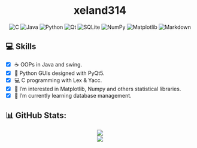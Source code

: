 <div align="center">

# xeland314

![C](https://img.shields.io/badge/c-%2300599C.svg?style=for-the-badge&logo=c&logoColor=white)  ![Java](https://img.shields.io/badge/java-%23ED8B00.svg?style=for-the-badge&logo=java&logoColor=white) ![Python](https://img.shields.io/badge/python-3670A0?style=for-the-badge&logo=python&logoColor=ffdd54) ![Qt](https://img.shields.io/badge/Qt-%23217346.svg?style=for-the-badge&logo=Qt&logoColor=white) ![SQLite](https://img.shields.io/badge/sqlite-%2307405e.svg?style=for-the-badge&logo=sqlite&logoColor=white) ![NumPy](https://img.shields.io/badge/numpy-%23013243.svg?style=for-the-badge&logo=numpy&logoColor=white) ![Matplotlib](https://img.shields.io/badge/Matplotlib-%23ED8F11.svg?style=for-the-badge&logo=plotly&logoColor=%white) ![Markdown](https://img.shields.io/badge/markdown-%23000000.svg?style=for-the-badge&logo=markdown&logoColor=white)

</div>

## 💻 Skills

- [x] ☕ OOPs in Java and swing.
- [x] 🐍 Python GUIs designed with PyQt5.
- [x] 💻 C programming with Lex & Yacc.
- [x] 👀 I’m interested in Matplotlib, Numpy and others statistical libraries.
- [x] 🌱 I’m currently learning database management.

## 📊 GitHub Stats:

<p align="center">
<img align="center" src="https://github-readme-stats.vercel.app/api?username=xeland314&theme=city_lights&hide_border=false&include_all_commits=false&count_private=true"></img>
<br><img align="center" src="https://github-readme-stats.vercel.app/api/top-langs/?username=xeland314&theme=city_lights&hide_border=false&include_all_commits=false&count_private=true&layout=compact&langs_count=10t"></img>
</p>
